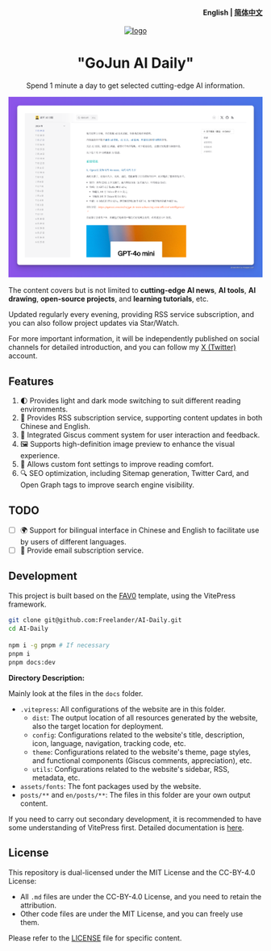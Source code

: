 <h4 align="right"><strong>English</strong> | <a href="./README.zh.md">简体中文</a></h4>

<div align="center">

<a href="https://daily.gojun.me" target="blank">
  <img src="https://cdn.jsdelivr.net/gh/freelander/oss@master/img/logo.png" height="100px" alt="logo"/>
</a>

# "GoJun AI Daily"

Spend 1 minute a day to get selected cutting-edge AI information.

![demo](./images/demo.png)

</div>

The content covers but is not limited to **cutting-edge AI news**, **AI tools**, **AI drawing**, **open-source projects**, and **learning tutorials**, etc.

Updated regularly every evening, providing RSS service subscription, and you can also follow project updates via Star/Watch.

For more important information, it will be independently published on social channels for detailed introduction, and you can follow my [X (Twitter)](https://x.com/GoJun315) account.

## Features

1. 🌓 Provides light and dark mode switching to suit different reading environments.
2. 📡 Provides RSS subscription service, supporting content updates in both Chinese and English.
3. 💬 Integrated Giscus comment system for user interaction and feedback.
4. 🖼️ Supports high-definition image preview to enhance the visual experience.
5. 📜 Allows custom font settings to improve reading comfort.
6. 🔍 SEO optimization, including Sitemap generation, Twitter Card, and Open Graph tags to improve search engine visibility.

## TODO

- [ ] 🌍 Support for bilingual interface in Chinese and English to facilitate use by users of different languages.
- [ ] 📧 Provide email subscription service.

## Development

This project is built based on the [FAV0](https://github.com/Justin3go/FAV0) template, using the VitePress framework.

```bash
git clone git@github.com:Freelander/AI-Daily.git
cd AI-Daily

npm i -g pnpm # If necessary
pnpm i
pnpm docs:dev
```

**Directory Description:**

Mainly look at the files in the `docs` folder.

- `.vitepress`: All configurations of the website are in this folder.
  - `dist`: The output location of all resources generated by the website, also the target location for deployment.
  - `config`: Configurations related to the website's title, description, icon, language, navigation, tracking code, etc.
  - `theme`: Configurations related to the website's theme, page styles, and functional components (Giscus comments, appreciation), etc.
  - `utils`: Configurations related to the website's sidebar, RSS, metadata, etc.
- `assets/fonts`: The font packages used by the website.
- `posts/**` and `en/posts/**`: The files in this folder are your own output content.

If you need to carry out secondary development, it is recommended to have some understanding of VitePress first. Detailed documentation is [here](https://vitepress.dev/zh/).

## License

This repository is dual-licensed under the MIT License and the CC-BY-4.0 License:

- All `.md` files are under the CC-BY-4.0 License, and you need to retain the attribution.
- Other code files are under the MIT License, and you can freely use them.

Please refer to the [LICENSE](./LICENSE) file for specific content.